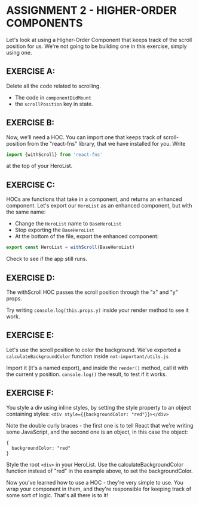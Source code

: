 # ASSIGNMENT 2 - HIGHER-ORDER COMPONENTS

Let's look at using a Higher-Order Component that keeps track of the scroll position for us.
We're not going to be building one in this exercise, simply using one.

## EXERCISE A:
Delete all the code related to scrolling.
- The code in `componentDidMount`
- the `scrollPosition` key in state.

## EXERCISE B:
Now, we'll need a HOC.
You can import one that keeps track of scroll-position from the "react-fns" library, that
we have installed for you.
Write
```js
import {withScroll} from 'react-fns'
```
at the top of your HeroList.

## EXERCISE C:
HOCs are functions that take in a component, and returns an enhanced component.
Let's export our `HeroList` as an enhanced component, but with the same name:
- Change the `HeroList` name to `BaseHeroList`
- Stop exporting the `BaseHeroList`
- At the bottom of the file, export the enhanced component:
```js
export const HeroList = withScroll(BaseHeroList)
```

Check to see if the app still runs.

## EXERCISE D:
The withScroll HOC passes the scroll position through the "x" and "y" props.

Try writing `console.log(this.props.y)` inside your render method to see it work.

## EXERCISE E:
Let's use the scroll position to color the background.
We've exported a `calculateBackgroundColor` function inside `not-important/utils.js`

Import it (it's a named export), and inside the `render()` method, call it with the current y position.
`console.log()` the result, to test if it works.

## EXERCISE F:
You style a div using inline styles, by setting the style property to an object
containing styles:
`<div style={{backgroundColor: "red"}}></div>`

Note the double curly braces - the first one is to tell React that we're writing some JavaScript, and the second
one is an object, in this case the object:
```json5
{
  backgroundColor: "red"
}
```

Style the root `<div>` in your HeroList.
Use the calculateBackgroundColor function instead of "red" in the example above, to set the backgroundColor.

Now you've learned how to use a HOC - they're very simple to use. You wrap your component in them, and they're responsible
for keeping track of some sort of logic. That's all there is to it!
